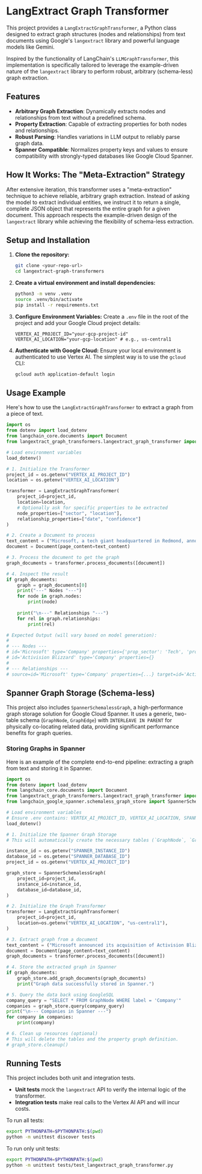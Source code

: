 # LangExtract Graph Transformer

This project provides a `LangExtractGraphTransformer`, a Python class designed to extract graph structures (nodes and relationships) from text documents using Google's `langextract` library and powerful language models like Gemini.

Inspired by the functionality of LangChain's `LLMGraphTransformer`, this implementation is specifically tailored to leverage the example-driven nature of the `langextract` library to perform robust, arbitrary (schema-less) graph extraction.

## Features

- **Arbitrary Graph Extraction**: Dynamically extracts nodes and relationships from text without a predefined schema.
- **Property Extraction**: Capable of extracting properties for both nodes and relationships.
- **Robust Parsing**: Handles variations in LLM output to reliably parse graph data.
- **Spanner Compatible**: Normalizes property keys and values to ensure compatibility with strongly-typed databases like Google Cloud Spanner.

## How It Works: The "Meta-Extraction" Strategy

After extensive iteration, this transformer uses a "meta-extraction" technique to achieve reliable, arbitrary graph extraction. Instead of asking the model to extract individual entities, we instruct it to return a single, complete JSON object that represents the entire graph for a given document. This approach respects the example-driven design of the `langextract` library while achieving the flexibility of schema-less extraction.

## Setup and Installation

1.  **Clone the repository:**
    ```bash
    git clone <your-repo-url>
    cd langextract-graph-transformers
    ```

2.  **Create a virtual environment and install dependencies:**
    ```bash
    python3 -m venv .venv
    source .venv/bin/activate
    pip install -r requirements.txt
    ```

3.  **Configure Environment Variables:**
    Create a `.env` file in the root of the project and add your Google Cloud project details:
    ```
    VERTEX_AI_PROJECT_ID="your-gcp-project-id"
    VERTEX_AI_LOCATION="your-gcp-location" # e.g., us-central1
    ```

4.  **Authenticate with Google Cloud:**
    Ensure your local environment is authenticated to use Vertex AI. The simplest way is to use the `gcloud` CLI:
    ```bash
    gcloud auth application-default login
    ```

## Usage Example

Here's how to use the `LangExtractGraphTransformer` to extract a graph from a piece of text.

```python
import os
from dotenv import load_dotenv
from langchain_core.documents import Document
from langextract_graph_transformers.langextract_graph_transformer import LangExtractGraphTransformer

# Load environment variables
load_dotenv()

# 1. Initialize the Transformer
project_id = os.getenv("VERTEX_AI_PROJECT_ID")
location = os.getenv("VERTEX_AI_LOCATION")

transformer = LangExtractGraphTransformer(
    project_id=project_id,
    location=location,
    # Optionally ask for specific properties to be extracted
    node_properties=["sector", "location"],
    relationship_properties=["date", "confidence"]
)

# 2. Create a Document to process
text_content = ("Microsoft, a tech giant headquartered in Redmond, announced its acquisition of Activision Blizzard on January 18, 2022.")
document = Document(page_content=text_content)

# 3. Process the document to get the graph
graph_documents = transformer.process_documents([document])

# 4. Inspect the result
if graph_documents:
    graph = graph_documents[0]
    print("---" Nodes "---")
    for node in graph.nodes:
        print(node)
    
    print("\n---" Relationships "---")
    for rel in graph.relationships:
        print(rel)

# Expected Output (will vary based on model generation):
#
# --- Nodes ---
# id='Microsoft' type='Company' properties={'prop_sector': 'Tech', 'prop_location': 'Redmond'}
# id='Activision Blizzard' type='Company' properties={}
#
# --- Relationships ---
# source=id='Microsoft' type='Company' properties={...} target=id='Activision Blizzard' type='Company' properties={} type='ACQUIRED' properties={'prop_date': 'January 18, 2022'}

```

## Spanner Graph Storage (Schema-less)

This project also includes `SpannerSchemalessGraph`, a high-performance graph storage solution for Google Cloud Spanner. It uses a generic, two-table schema (`GraphNode`, `GraphEdge`) with `INTERLEAVE IN PARENT` for physically co-locating related data, providing significant performance benefits for graph queries.

### Storing Graphs in Spanner

Here is an example of the complete end-to-end pipeline: extracting a graph from text and storing it in Spanner.

```python
import os
from dotenv import load_dotenv
from langchain_core.documents import Document
from langextract_graph_transformers.langextract_graph_transformer import LangExtractGraphTransformer
from langchain_google_spanner.schemaless_graph_store import SpannerSchemalessGraph

# Load environment variables
# Ensure .env contains: VERTEX_AI_PROJECT_ID, VERTEX_AI_LOCATION, SPANNER_INSTANCE_ID, SPANNER_DATABASE_ID
load_dotenv()

# 1. Initialize the Spanner Graph Storage
# This will automatically create the necessary tables (`GraphNode`, `GraphEdge`) and the property graph definition if they don't exist.

instance_id = os.getenv("SPANNER_INSTANCE_ID")
database_id = os.getenv("SPANNER_DATABASE_ID")
project_id = os.getenv("VERTEX_AI_PROJECT_ID")

graph_store = SpannerSchemalessGraph(
    project_id=project_id,
    instance_id=instance_id,
    database_id=database_id,
)

# 2. Initialize the Graph Transformer
transformer = LangExtractGraphTransformer(
    project_id=project_id,
    location=os.getenv("VERTEX_AI_LOCATION", "us-central1"),
)

# 3. Extract graph from a document
text_content = ("Microsoft announced its acquisition of Activision Blizzard.")
document = Document(page_content=text_content)
graph_documents = transformer.process_documents([document])

# 4. Store the extracted graph in Spanner
if graph_documents:
    graph_store.add_graph_documents(graph_documents)
    print("Graph data successfully stored in Spanner.")

# 5. Query the data back using GoogleSQL
company_query = "SELECT * FROM GraphNode WHERE label = 'Company'"
companies = graph_store.query(company_query)
print("\n--- Companies in Spanner ---")
for company in companies:
    print(company)

# 6. Clean up resources (optional)
# This will delete the tables and the property graph definition.
# graph_store.cleanup()
```

## Running Tests

This project includes both unit and integration tests.

- **Unit tests** mock the `langextract` API to verify the internal logic of the transformer.
- **Integration tests** make real calls to the Vertex AI API and will incur costs.

To run all tests:

```bash
export PYTHONPATH=$PYTHONPATH:$(pwd)
python -m unittest discover tests
```

To run only unit tests:

```bash
export PYTHONPATH=$PYTHONPATH:$(pwd)
python -m unittest tests/test_langextract_graph_transformer.py
```
